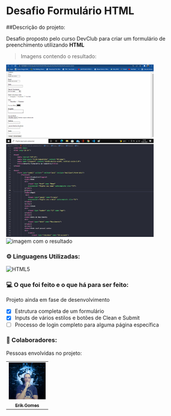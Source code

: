 # Desafio Formulário HTML

##Descrição do projeto:

Desafio proposto pelo curso DevClub para criar um formulário de preenchimento utilizando <b>HTML</b>

> Imagens contendo o resultado:

<div display="inline">
<img src="captura de tela missao.gif" alt="vídeo em formato de gif" width="400px">
<img src="print estrutura HTML.png" alt="imagem com a estrutura HTML"width="400px">
<img src="print página.png" alt="imagem com o resultado" width="400px">
</div>

### ⚙ Linguagens Utilizadas:

![HTML5](https://img.shields.io/badge/-HTML5-333333?style=flat&logo=HTML5)

### 💻 O que foi feito e o que há para ser feito:

Projeto ainda em fase de desenvolvimento

- [x] Estrutura completa de um formulário
- [x] Inputs de vários estilos e botões de Clean e Submit
- [ ] Processo de login completo para alguma página específica

### 🤝 Colaboradores:

Pessoas envolvidas no projeto:

<table>
  <tr>
    <td align="center">
      <a href="https://github.com/gGtEriKk">
        <img src="Foto de perfil do GitHub.png" width="100px;" alt="Foto do Erik Gomes no GitHub"><br>
        <sub>
          <b>Erik Gomes</b>
        </sub>
      </a>    
</table>